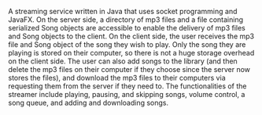 A streaming service written in Java that uses socket programming and JavaFX.
On the server side, a directory of mp3 files and a file containing serialized Song objects are accessible to enable the delivery of mp3 files and Song objects to the client.
On the client side, the user receives the mp3 file and Song object of the song they wish to play. Only the song they are playing is stored on their computer, so there is not a huge storage overhead on the client side.
The user can also add songs to the library (and then delete the mp3 files on their computer if they choose since the server now stores the files), and download the mp3 files to their computers via requesting them from the server if they need to.
The functionalities of the streamer include playing, pausing, and skipping songs, volume control, a song queue, and adding and downloading songs.
